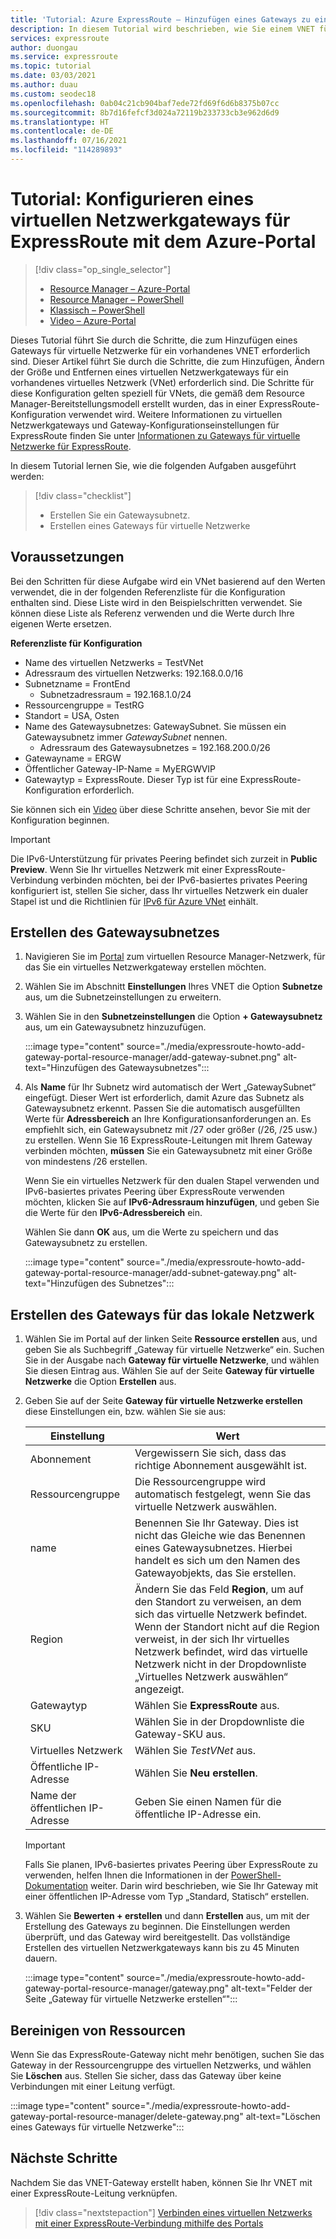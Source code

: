 ```yaml
---
title: 'Tutorial: Azure ExpressRoute – Hinzufügen eines Gateways zu einem VNET (Azure-Portal)'
description: In diesem Tutorial wird beschrieben, wie Sie einem VNET für ExpressRoute über das Azure-Portal ein Gateway für virtuelle Netzwerke hinzufügen.
services: expressroute
author: duongau
ms.service: expressroute
ms.topic: tutorial
ms.date: 03/03/2021
ms.author: duau
ms.custom: seodec18
ms.openlocfilehash: 0ab04c21cb904baf7ede72fd69f6d6b8375b07cc
ms.sourcegitcommit: 8b7d16fefcf3d024a72119b233733cb3e962d6d9
ms.translationtype: HT
ms.contentlocale: de-DE
ms.lasthandoff: 07/16/2021
ms.locfileid: "114289893"
---
```

# <a name="tutorial-configure-a-virtual-network-gateway-for-expressroute-using-the-azure-portal"></a>Tutorial: Konfigurieren eines virtuellen Netzwerkgateways für ExpressRoute mit dem Azure-Portal
> [!div class="op_single_selector"]
> * [Resource Manager – Azure-Portal](expressroute-howto-add-gateway-portal-resource-manager.md)
> * [Resource Manager – PowerShell](expressroute-howto-add-gateway-resource-manager.md)
> * [Klassisch – PowerShell](expressroute-howto-add-gateway-classic.md)
> * [Video – Azure-Portal](https://azure.microsoft.com/documentation/videos/azure-expressroute-how-to-create-a-vpn-gateway-for-your-virtual-network)
> 

Dieses Tutorial führt Sie durch die Schritte, die zum Hinzufügen eines Gateways für virtuelle Netzwerke für ein vorhandenes VNET erforderlich sind. Dieser Artikel führt Sie durch die Schritte, die zum Hinzufügen, Ändern der Größe und Entfernen eines virtuellen Netzwerkgateways für ein vorhandenes virtuelles Netzwerk (VNet) erforderlich sind. Die Schritte für diese Konfiguration gelten speziell für VNets, die gemäß dem Resource Manager-Bereitstellungsmodell erstellt wurden, das in einer ExpressRoute-Konfiguration verwendet wird. Weitere Informationen zu virtuellen Netzwerkgateways und Gateway-Konfigurationseinstellungen für ExpressRoute finden Sie unter [Informationen zu Gateways für virtuelle Netzwerke für ExpressRoute](expressroute-about-virtual-network-gateways.md). 

In diesem Tutorial lernen Sie, wie die folgenden Aufgaben ausgeführt werden:
> [!div class="checklist"]
> - Erstellen Sie ein Gatewaysubnetz.
> - Erstellen eines Gateways für virtuelle Netzwerke

## <a name="prerequisites"></a>Voraussetzungen

Bei den Schritten für diese Aufgabe wird ein VNet basierend auf den Werten verwendet, die in der folgenden Referenzliste für die Konfiguration enthalten sind. Diese Liste wird in den Beispielschritten verwendet. Sie können diese Liste als Referenz verwenden und die Werte durch Ihre eigenen Werte ersetzen.

**Referenzliste für Konfiguration**

* Name des virtuellen Netzwerks = TestVNet
* Adressraum des virtuellen Netzwerks: 192.168.0.0/16
* Subnetzname = FrontEnd 
    * Subnetzadressraum = 192.168.1.0/24
* Ressourcengruppe = TestRG
* Standort = USA, Osten
* Name des Gatewaysubnetzes: GatewaySubnet. Sie müssen ein Gatewaysubnetz immer *GatewaySubnet* nennen.
    * Adressraum des Gatewaysubnetzes = 192.168.200.0/26
* Gatewayname = ERGW
* Öffentlicher Gateway-IP-Name = MyERGWVIP
* Gatewaytyp = ExpressRoute. Dieser Typ ist für eine ExpressRoute-Konfiguration erforderlich.

Sie können sich ein [Video](https://azure.microsoft.com/documentation/videos/azure-expressroute-how-to-create-a-vpn-gateway-for-your-virtual-network) über diese Schritte ansehen, bevor Sie mit der Konfiguration beginnen.

> [!IMPORTANT]
> Die IPv6-Unterstützung für privates Peering befindet sich zurzeit in **Public Preview**. Wenn Sie Ihr virtuelles Netzwerk mit einer ExpressRoute-Verbindung verbinden möchten, bei der IPv6-basiertes privates Peering konfiguriert ist, stellen Sie sicher, dass Ihr virtuelles Netzwerk ein dualer Stapel ist und die Richtlinien für [IPv6 für Azure VNet](../virtual-network/ipv6-overview.md) einhält.
> 
> 

## <a name="create-the-gateway-subnet"></a>Erstellen des Gatewaysubnetzes

1. Navigieren Sie im [Portal](https://portal.azure.com) zum virtuellen Resource Manager-Netzwerk, für das Sie ein virtuelles Netzwerkgateway erstellen möchten.
1. Wählen Sie im Abschnitt **Einstellungen** Ihres VNET die Option **Subnetze** aus, um die Subnetzeinstellungen zu erweitern.
1. Wählen Sie in den **Subnetzeinstellungen** die Option **+ Gatewaysubnetz** aus, um ein Gatewaysubnetz hinzuzufügen. 
   
    :::image type="content" source="./media/expressroute-howto-add-gateway-portal-resource-manager/add-gateway-subnet.png" alt-text="Hinzufügen des Gatewaysubnetzes":::

1. Als **Name** für Ihr Subnetz wird automatisch der Wert „GatewaySubnet“ eingefügt. Dieser Wert ist erforderlich, damit Azure das Subnetz als Gatewaysubnetz erkennt. Passen Sie die automatisch ausgefüllten Werte für **Adressbereich** an Ihre Konfigurationsanforderungen an. Es empfiehlt sich, ein Gatewaysubnetz mit /27 oder größer (/26, /25 usw.) zu erstellen. Wenn Sie 16 ExpressRoute-Leitungen mit Ihrem Gateway verbinden möchten, **müssen** Sie ein Gatewaysubnetz mit einer Größe von mindestens /26 erstellen.

    Wenn Sie ein virtuelles Netzwerk für den dualen Stapel verwenden und IPv6-basiertes privates Peering über ExpressRoute verwenden möchten, klicken Sie auf **IPv6-Adressraum hinzufügen**, und geben Sie die Werte für den **IPv6-Adressbereich** ein.

    Wählen Sie dann **OK** aus, um die Werte zu speichern und das Gatewaysubnetz zu erstellen.

    :::image type="content" source="./media/expressroute-howto-add-gateway-portal-resource-manager/add-subnet-gateway.png" alt-text="Hinzufügen des Subnetzes":::

## <a name="create-the-virtual-network-gateway"></a>Erstellen des Gateways für das lokale Netzwerk

1. Wählen Sie im Portal auf der linken Seite **Ressource erstellen** aus, und geben Sie als Suchbegriff „Gateway für virtuelle Netzwerke“ ein. Suchen Sie in der Ausgabe nach **Gateway für virtuelle Netzwerke**, und wählen Sie diesen Eintrag aus. Wählen Sie auf der Seite **Gateway für virtuelle Netzwerke** die Option **Erstellen** aus.
1. Geben Sie auf der Seite **Gateway für virtuelle Netzwerke erstellen** diese Einstellungen ein, bzw. wählen Sie sie aus:

    | Einstellung | Wert |
    | --------| ----- |
    | Abonnement | Vergewissern Sie sich, dass das richtige Abonnement ausgewählt ist. |
    | Ressourcengruppe | Die Ressourcengruppe wird automatisch festgelegt, wenn Sie das virtuelle Netzwerk auswählen. | 
    | name | Benennen Sie Ihr Gateway. Dies ist nicht das Gleiche wie das Benennen eines Gatewaysubnetzes. Hierbei handelt es sich um den Namen des Gatewayobjekts, das Sie erstellen.|
    | Region | Ändern Sie das Feld **Region**, um auf den Standort zu verweisen, an dem sich das virtuelle Netzwerk befindet. Wenn der Standort nicht auf die Region verweist, in der sich Ihr virtuelles Netzwerk befindet, wird das virtuelle Netzwerk nicht in der Dropdownliste „Virtuelles Netzwerk auswählen“ angezeigt. |
    | Gatewaytyp | Wählen Sie **ExpressRoute** aus.|
    | SKU | Wählen Sie in der Dropdownliste die Gateway-SKU aus. |
    | Virtuelles Netzwerk | Wählen Sie *TestVNet* aus. |
    | Öffentliche IP-Adresse | Wählen Sie **Neu erstellen**.|
    | Name der öffentlichen IP-Adresse | Geben Sie einen Namen für die öffentliche IP-Adresse ein. |

    > [!IMPORTANT]
    > Falls Sie planen, IPv6-basiertes privates Peering über ExpressRoute zu verwenden, helfen Ihnen die Informationen in der [PowerShell-Dokumentation](./expressroute-howto-add-gateway-resource-manager.md) weiter. Darin wird beschrieben, wie Sie Ihr Gateway mit einer öffentlichen IP-Adresse vom Typ „Standard, Statisch“ erstellen.
    > 
    > 

1. Wählen Sie **Bewerten + erstellen** und dann **Erstellen** aus, um mit der Erstellung des Gateways zu beginnen. Die Einstellungen werden überprüft, und das Gateway wird bereitgestellt. Das vollständige Erstellen des virtuellen Netzwerkgateways kann bis zu 45 Minuten dauern.

    :::image type="content" source="./media/expressroute-howto-add-gateway-portal-resource-manager/gateway.png" alt-text="Felder der Seite „Gateway für virtuelle Netzwerke erstellen“":::

## <a name="clean-up-resources"></a>Bereinigen von Ressourcen

Wenn Sie das ExpressRoute-Gateway nicht mehr benötigen, suchen Sie das Gateway in der Ressourcengruppe des virtuellen Netzwerks, und wählen Sie **Löschen** aus. Stellen Sie sicher, dass das Gateway über keine Verbindungen mit einer Leitung verfügt.

:::image type="content" source="./media/expressroute-howto-add-gateway-portal-resource-manager/delete-gateway.png" alt-text="Löschen eines Gateways für virtuelle Netzwerke":::

## <a name="next-steps"></a>Nächste Schritte
Nachdem Sie das VNET-Gateway erstellt haben, können Sie Ihr VNET mit einer ExpressRoute-Leitung verknüpfen. 

> [!div class="nextstepaction"]
> [Verbinden eines virtuellen Netzwerks mit einer ExpressRoute-Verbindung mithilfe des Portals](expressroute-howto-linkvnet-portal-resource-manager.md)